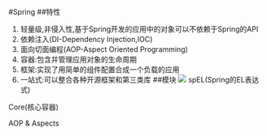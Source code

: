 #Spring
##特性
1. 轻量级,非侵入性,基于Spring开发的应用中的对象可以不依赖于Spring的API
2. 依赖注入(DI-Dependency Injection,IOC)
3. 面向切面编程(AOP-Aspect Oriented Programming)
4. 容器:包含并管理应用对象的生命周期
5. 框架:实现了用简单的组件配置合成一个负载的应用
6. 一站式:可以整合各种开源框架和第三类库
##模块
![](http://i.imgur.com/xnEmZ2k.png)
spEL(Spring的EL表达式)

Core(核心容器)

AOP & Aspects

